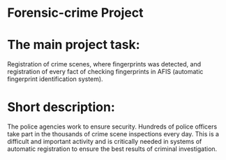 # Forensic-crime Project

# The main project task:

Registration of crime scenes, where fingerprints was detected, and registration of every fact of checking fingerprints
in AFIS (automatic fingerprint identification system).

# Short description:

The police agencies work to ensure security. Hundreds of police officers take part in the thousands of crime scene
inspections every day. This is a difficult and important activity and is critically needed in systems of automatic
registration to ensure the best results of criminal investigation.

